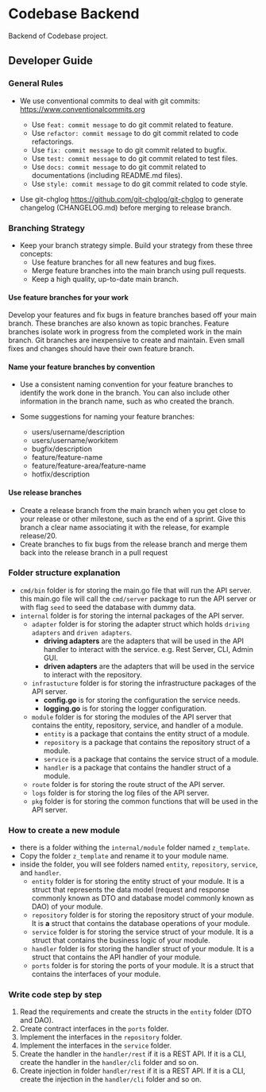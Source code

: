# Codebase Backend

Backend of Codebase project.

## Developer Guide

### General Rules

* We use conventional commits to deal with git commits: <https://www.conventionalcommits.org>
  * Use `feat: commit message` to do git commit related to feature.
  * Use `refactor: commit message` to do git commit related to code refactorings.
  * Use `fix: commit message` to do git commit related to bugfix.
  * Use `test: commit message` to do git commit related to test files.
  * Use `docs: commit message` to do git commit related to documentations (including README.md files).
  * Use `style: commit message` to do git commit related to code style.

* Use git-chglog <https://github.com/git-chglog/git-chglog> to generate changelog (CHANGELOG.md) before merging to release branch.

### Branching Strategy

* Keep your branch strategy simple. Build your strategy from these three concepts:
  * Use feature branches for all new features and bug fixes.
  * Merge feature branches into the main branch using pull requests.
  * Keep a high quality, up-to-date main branch.

#### Use feature branches for your work

Develop your features and fix bugs in feature branches based off your main branch. These branches are also known as
topic branches. Feature branches isolate work in progress from the completed work in the main branch. Git branches are
inexpensive to create and maintain. Even small fixes and changes should have their own feature branch.

<!-- <p align="left"><img src="./featurebranching.png" width="360"></p> -->

#### Name your feature branches by convention

* Use a consistent naming convention for your feature branches to identify the work done in the branch. You can also
  include other information in the branch name, such as who created the branch.

* Some suggestions for naming your feature branches:
  * users/username/description
  * users/username/workitem
  * bugfix/description
  * feature/feature-name
  * feature/feature-area/feature-name
  * hotfix/description

#### Use release branches

* Create a release branch from the main branch when you get close to your release or other milestone, such as the end of
  a sprint. Give this branch a clear name associating it with the release, for example release/20.
* Create branches to fix bugs from the release branch and merge them back into the release branch in a pull request

<!-- <p align="left"><img src="./releasebranching_release.png" width="360"></p> -->

### Folder structure explanation

* `cmd/bin` folder is for storing the main.go file that will run the API server. this main.go file will call the `cmd/server` package to run the API server or with flag `seed` to seed the database with dummy data.
* `internal` folder is for storing the internal packages of the API server.
  * `adapter` folder is for storing the adapter struct which holds `driving adapters` and `driven adapters`.
    * **driving adapters** are the adapters that will be used in the API handler to interact with the service. e.g. Rest Server, CLI, Admin GUI.
    * **driven adapters** are the adapters that will be used in the service to interact with the repository.
  * `infrastucture` folder is for storing the infrastructure packages of the API server.
    * **config.go** is for storing the configuration the service needs.
    * **logging.go** is for storing the logger configuration.
  * `module` folder is for storing the modules of the API server that contains the entity, repository, service, and handler of a module.
    * `entity` is a package that contains the entity struct of a module.
    * `repository` is a package that contains the repository struct of a module.
    * `service` is a package that contains the service struct of a module.
    * `handler` is a package that contains the handler struct of a module.
  * `route` folder is for storing the route struct of the API server.
  * `logs` folder is for storing the log files of the API server.
  * `pkg` folder is for storing the common functions that will be used in the API server.

### How to create a new module

* there is a folder withing the `internal/module` folder named `z_template`.
* Copy the folder `z_template` and rename it to your module name.
* inside the folder, you will see folders named `entity`, `repository`, `service`, and `handler`.
  * `entity` folder is for storing the entity struct of your module. It is a struct that represents the data model (request and response commonly known as DTO and database model commonly known as DAO) of your module.
  * `repository` folder is for storing the repository struct of your module. It is **a** struct that contains the database operations of your module.
  * `service` folder is for storing the service struct of your module. It is a struct that contains the business logic of your module.
  * `handler` folder is for storing the handler struct of your module. It is a struct that contains the API handler of your module.
  * `ports` folder is for storing the ports of your module. It is a struct that contains the interfaces of your module.

### Write code step by step

 1. Read the requirements and create the structs in the `entity` folder (DTO and DAO).
 2. Create contract interfaces in the `ports` folder.
 3. Implement the interfaces in the `repository` folder.
 4. Implement the interfaces in the `service` folder.
 5. Create the handler in the `handler/rest` if it is a REST API. If it is a CLI, create the handler in the `handler/cli` folder and so on.
 6. Create injection in folder `handler/rest` if it is a REST API. If it is a CLI, create the injection in the `handler/cli` folder and so on.
